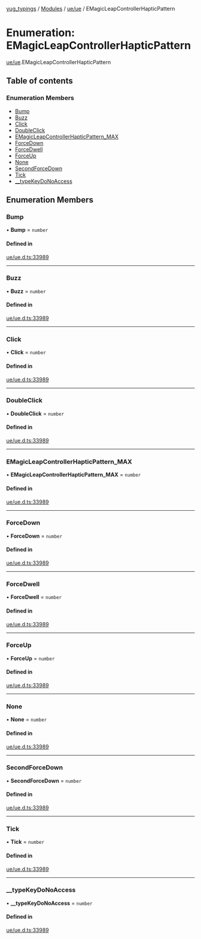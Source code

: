 [yug_typings](../README.md) / [Modules](../modules.md) / [ue/ue](../modules/ue_ue.md) / EMagicLeapControllerHapticPattern

# Enumeration: EMagicLeapControllerHapticPattern

[ue/ue](../modules/ue_ue.md).EMagicLeapControllerHapticPattern

## Table of contents

### Enumeration Members

- [Bump](ue_ue.EMagicLeapControllerHapticPattern.md#bump)
- [Buzz](ue_ue.EMagicLeapControllerHapticPattern.md#buzz)
- [Click](ue_ue.EMagicLeapControllerHapticPattern.md#click)
- [DoubleClick](ue_ue.EMagicLeapControllerHapticPattern.md#doubleclick)
- [EMagicLeapControllerHapticPattern\_MAX](ue_ue.EMagicLeapControllerHapticPattern.md#emagicleapcontrollerhapticpattern_max)
- [ForceDown](ue_ue.EMagicLeapControllerHapticPattern.md#forcedown)
- [ForceDwell](ue_ue.EMagicLeapControllerHapticPattern.md#forcedwell)
- [ForceUp](ue_ue.EMagicLeapControllerHapticPattern.md#forceup)
- [None](ue_ue.EMagicLeapControllerHapticPattern.md#none)
- [SecondForceDown](ue_ue.EMagicLeapControllerHapticPattern.md#secondforcedown)
- [Tick](ue_ue.EMagicLeapControllerHapticPattern.md#tick)
- [\_\_typeKeyDoNoAccess](ue_ue.EMagicLeapControllerHapticPattern.md#__typekeydonoaccess)

## Enumeration Members

### Bump

• **Bump** = `number`

#### Defined in

[ue/ue.d.ts:33989](https://github.com/YugMetaverse/yug_typings/blob/25cad34/ue/ue.d.ts#L33989)

___

### Buzz

• **Buzz** = `number`

#### Defined in

[ue/ue.d.ts:33989](https://github.com/YugMetaverse/yug_typings/blob/25cad34/ue/ue.d.ts#L33989)

___

### Click

• **Click** = `number`

#### Defined in

[ue/ue.d.ts:33989](https://github.com/YugMetaverse/yug_typings/blob/25cad34/ue/ue.d.ts#L33989)

___

### DoubleClick

• **DoubleClick** = `number`

#### Defined in

[ue/ue.d.ts:33989](https://github.com/YugMetaverse/yug_typings/blob/25cad34/ue/ue.d.ts#L33989)

___

### EMagicLeapControllerHapticPattern\_MAX

• **EMagicLeapControllerHapticPattern\_MAX** = `number`

#### Defined in

[ue/ue.d.ts:33989](https://github.com/YugMetaverse/yug_typings/blob/25cad34/ue/ue.d.ts#L33989)

___

### ForceDown

• **ForceDown** = `number`

#### Defined in

[ue/ue.d.ts:33989](https://github.com/YugMetaverse/yug_typings/blob/25cad34/ue/ue.d.ts#L33989)

___

### ForceDwell

• **ForceDwell** = `number`

#### Defined in

[ue/ue.d.ts:33989](https://github.com/YugMetaverse/yug_typings/blob/25cad34/ue/ue.d.ts#L33989)

___

### ForceUp

• **ForceUp** = `number`

#### Defined in

[ue/ue.d.ts:33989](https://github.com/YugMetaverse/yug_typings/blob/25cad34/ue/ue.d.ts#L33989)

___

### None

• **None** = `number`

#### Defined in

[ue/ue.d.ts:33989](https://github.com/YugMetaverse/yug_typings/blob/25cad34/ue/ue.d.ts#L33989)

___

### SecondForceDown

• **SecondForceDown** = `number`

#### Defined in

[ue/ue.d.ts:33989](https://github.com/YugMetaverse/yug_typings/blob/25cad34/ue/ue.d.ts#L33989)

___

### Tick

• **Tick** = `number`

#### Defined in

[ue/ue.d.ts:33989](https://github.com/YugMetaverse/yug_typings/blob/25cad34/ue/ue.d.ts#L33989)

___

### \_\_typeKeyDoNoAccess

• **\_\_typeKeyDoNoAccess** = `number`

#### Defined in

[ue/ue.d.ts:33989](https://github.com/YugMetaverse/yug_typings/blob/25cad34/ue/ue.d.ts#L33989)
